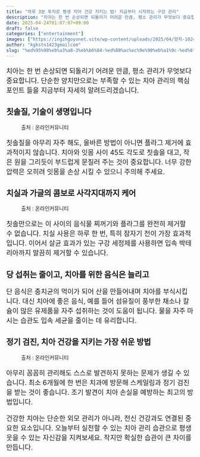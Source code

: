 ```yaml
---
title: "하루 3분 투자로 평생 치아 건강 지키는 법! 지금부터 시작하는 구강 관리"
description: "치아는 한 번 손상되면 되돌리기 어려운 만큼, 평소 관리가 무엇보다 중요합니다. 단순한 양치만으로는 부족할 수 있는 치아 관리의 핵심 포인트 들을 지금부터 자세히 알려드리겠습니다."
date: 2025-04-24T01:07:07+09:00
draft: false
categories: ["entertainment"]
images: ["https://ingihgoyonet.site/wp-content/uploads/2025/04/양치-1024x683.png", "https://ingihgoyonet.site/wp-content/uploads/2025/04/가글-1024x683.png", "https://ingihgoyonet.site/wp-content/uploads/2025/04/치과검진-1024x683.png"]
author: "kgkstn1423gmailcom"
slug: "%ed%95%98%eb%a3%a8-3%eb%b6%84-%ed%88%ac%ec%9e%90%eb%a1%9c-%ed%8f%89%ec%83%9d-%ec%b9%98%ec%95%84-%ea%b1%b4%ea%b0%95-%ec%a7%80%ed%82%a4%eb%8a%94-%eb%b2%95-%ec%a7%80%ea%b8%88%eb%b6%80%ed%84%b0-%ec%8b%9c"
---
```


<p style="font-size:18px">치아는 한 번 손상되면 되돌리기 어려운 만큼, 평소 관리가 무엇보다 중요합니다. 단순한 양치만으로는 부족할 수 있는 치아 관리의 핵심 포인트 들을 지금부터 자세히 알려드리겠습니다.</p> <h2 >칫솔질, 기술이 생명입니다</h2> <figure ><img src="https://ingihgoyonet.site/wp-content/uploads/2025/04/양치-1024x683.png" alt="" style="aspect-ratio:16/9;object-fit:cover"/><figcaption >출처 : 온라인커뮤니티</figcaption></figure> <p style="font-size:18px">칫솔질을 아무리 자주 해도, 올바른 방법이 아니면 플라그 제거에 효과적이지 않습니다. 치아와 잇몸 사이 45도 각도로 칫솔을 대고, 작은 원을 그리듯이 부드럽게 문질러 주는 것이 중요합니다. 너무 강한 압력은 오히려 잇몸을 손상 시킬 수 있으니 주의해 주세요.</p> <h2 >치실과 가글의 콤보로 사각지대까지 케어</h2> <figure ><img src="https://ingihgoyonet.site/wp-content/uploads/2025/04/가글-1024x683.png" alt="" style="aspect-ratio:16/9;object-fit:cover"/><figcaption >출처 : 온라인커뮤니티</figcaption></figure> <p style="font-size:18px">칫솔만으로는 이 사이의 음식물 찌꺼기와 플라그를 완전히 제거할 수 없습니다. 치실 사용은 하루 한 번, 특히 잠자기 전이 가장 효과적입니다. 이어서 살균 효과가 있는 구강 세정제를 사용하면 입속 박테리아까지 말끔히 제거할 수 있습니다.</p> <h2 >당 섭취는 줄이고, 치아를 위한 음식은 늘리고</h2> <p style="font-size:18px">단 음식은 충치균의 먹이가 되어 산을 만들어내며 치아를 부식시킵니다. 대신 치아에 좋은 음식, 예를 들어 섬유질이 풍부한 채소나 칼슘이 많은 유제품을 자주 섭취하는 것이 도움이 됩니다. 물을 자주 마시는 습관도 입속 세균을 줄이는 데 유리합니다.</p> <h2 >정기 검진, 치아 건강을 지키는 가장 쉬운 방법</h2> <figure ><img src="https://ingihgoyonet.site/wp-content/uploads/2025/04/치과검진-1024x683.png" alt="" style="aspect-ratio:16/9;object-fit:cover"/><figcaption >출처 : 온라인커뮤니티</figcaption></figure> <p style="font-size:18px">아무리 꼼꼼히 관리해도 스스로 발견하지 못하는 문제가 생길 수 있습니다. 최소 6개월에 한 번은 치과에 방문해 스케일링과 정기 검진을 받는 것이 좋습니다. 조기 발견이 치아 손실을 예방하는 최고의 방법입니다.</p> <p style="font-size:18px">건강한 치아는 단순한 외모 관리가 아니라, 전신 건강과도 연결된 중요한 요소입니다. 오늘부터 실천할 수 있는 치아 관리 습관으로 평생 웃을 수 있는 자신감을 지켜보세요. 작지만 확실한 습관이 큰 차이를 만듭니다.</p>